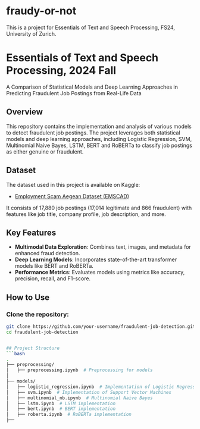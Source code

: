 # fraudy-or-not
This is a project for Essentials of Text and Speech Processing, FS24, University of Zurich.


# Essentials of Text and Speech Processing, 2024 Fall
A Comparison of Statistical Models and Deep
Learning Approaches in Predicting Fraudulent
Job Postings from Real-Life Data
## Overview
This repository contains the implementation and analysis of various models to detect fraudulent job postings. The project leverages both statistical models and deep learning approaches, including Logistic Regression, SVM, Multinomial Naive Bayes, LSTM, BERT and RoBERTa to classify job postings as either genuine or fraudulent.

## Dataset
The dataset used in this project is available on Kaggle:

- [Employment Scam Aegean Dataset (EMSCAD)](https://www.kaggle.com/datasets/shivamb/real-or-fake-fake-jobposting-prediction/data)

It consists of 17,880 job postings (17,014 legitimate and 866 fraudulent) with features like job title, company profile, job description, and more.

## Key Features
- **Multimodal Data Exploration**: Combines text, images, and metadata for enhanced fraud detection.
- **Deep Learning Models**: Incorporates state-of-the-art transformer models like BERT and RoBERTa.
- **Performance Metrics**: Evaluates models using metrics like accuracy, precision, recall, and F1-score.


## How to Use

### Clone the repository:
```bash
git clone https://github.com/your-username/fraudulent-job-detection.git
cd fraudulent-job-detection


## Project Structure
```bash
.
├── preprocessing/
│   ├── preprocessing.ipynb  # Preprocessing for models
│   
├── models/
│   ├── logistic_regression.ipynb  # Implementation of Logistic Regression
│   ├── svm.ipynb  # Implementation of Support Vector Machines
│   ├── multinomial_nb.ipynb  # Multinomial Naive Bayes
│   ├── lstm.ipynb  # LSTM implementation
│   ├── bert.ipynb  # BERT implementation
│   ├── roberta.ipynb  # RoBERTa implementation
├── 